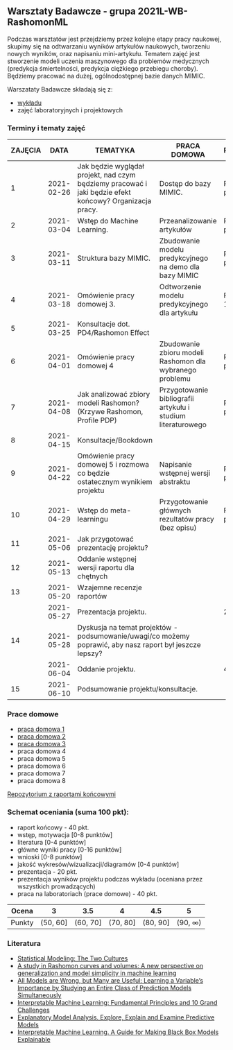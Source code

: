 ## Warsztaty Badawcze - grupa 2021L-WB-RashomonML

Podczas warsztatów jest przejdziemy przez kolejne etapy pracy naukowej, skupimy się na odtwarzaniu wyników artykułów naukowych, tworzeniu nowych wyników, oraz napisaniu mini-artykułu.
Tematem zajęć jest stworzenie modeli uczenia maszynowego dla problemów medycznych (predykcja śmiertelności, predykcja ciężkiego przebiegu choroby). 
Będziemy pracować na dużej, ogólnodostępnej bazie danych MIMIC.

Warszataty Badawcze składają się z:
  - [wykładu](https://github.com/mini-pw/2021L-WarsztatyBadawcze)
- zajęć laboratoryjnych i projektowych

### Terminy i tematy zajęć 

<table>
  <thead>
  <tr>
  <th>ZAJĘCIA</th>
  <th>DATA</th>
  <th>TEMATYKA</th>
  <th>PRACA DOMOWA</th>
  <th colspan="2">PUNKTY</th>
  </tr>
  </thead>
  <tbody>
  <tr>
  <td>1</td>
  <td>2021-02-26</td>
  <td>Jak będzie wyglądał projekt, nad czym będziemy pracować i jaki będzie efekt końcowy? Organizacja pracy.</td>
  <td>Dostęp do bazy MIMIC.</td>
  <td colspan="2">PD1 - 5 pkt.</td>
  </tr>
  <tr>
  <td>2</td>
  <td>2021-03-04</td>
  <td>Wstęp do Machine Learning.</td>
  <td>Przeanalizowanie artykułów</td>
  <td colspan="2">PD2 - 5 pkt.</td>
  </tr>
  <tr>
  <td>3</td>
  <td>2021-03-11</td>
  <td>Struktura bazy MIMIC.</td>
  <td>Zbudowanie modelu predykcyjnego na demo dla bazy MIMIC</td>
  <td colspan="2">PD3 - 5 pkt.</td>
  </tr>
  <tr>
  <td>4</td>
  <td>2021-03-18</td>
  <td>Omówienie pracy domowej 3.</td>
  <td>Odtworzenie modelu predykcyjnego dla artykułu</td>
  <td colspan="2">PD4 - 10 pkt.</td>
  </tr>
  <tr>
  <td>5</td>
  <td>2021-03-25</td>
  <td>Konsultacje dot. PD4/Rashomon Effect</td>
  <td></td>
  <td colspan="2"></td>
  </tr>
  <tr>
  <td>6</td>
  <td>2021-04-01</td>
  <td>Omówienie pracy domowej 4</td>
  <td>Zbudowanie zbioru modeli Rashomon dla wybranego problemu</td>
  <td colspan="2">PD5 - 7 pkt.</td>
  </tr>
  <tr>
  <td>7</td>
  <td>2021-04-08</td>
  <td>Jak analizować zbiory modeli Rashomon? (Krzywe Rashomon, Profile PDP)</td>
  <td>Przygotowanie bibliografii artykułu i studium literaturowego</td>
  <td colspan="2">PD6 - 2 pkt.</td>
  </tr>
  <tr>
  <td>8</td>
  <td>2021-04-15</td>
  <td>Konsultacje/Bookdown</td>
  <td></td>
  <td colspan="2"></td>
  </tr>
  <tr>
  <td>9</td>
  <td>2021-04-22</td>
  <td>Omówienie pracy domowej 5 i rozmowa co będzie ostatecznym wynikiem projektu</td>
  <td>Napisanie wstępnej wersji abstraktu</td>
  <td colspan="2">PD7 - 2 pkt.</td>
  </tr>
  <tr>
  <td>10</td>
  <td>2021-04-29</td>
  <td>Wstęp do meta-learningu</td>
  <td>Przygotowanie głównych rezultatów pracy (bez opisu)</td>
  <td colspan="2"> PD8 - 4 pkt.</td>
  </tr>
  <tr>
  <td>11</td>
  <td>2021-05-06</td>
  <td>Jak przygotować prezentację projektu?</td>
  <td></td>
  <td colspan="2"></td>
  </tr>
  <tr>
  <td>12</td>
  <td>2021-05-13</td>
  <td>Oddanie wstępnej wersji raportu dla chętnych</td>
  <td></td>
  <td colspan="2"></td>
  </tr>
  <tr>
  <td>13</td>
  <td>2021-05-20</td>
  <td>Wzajemne recenzje raportów</td>
  <td></td>
  <td colspan="2"></td>
  </tr>
  <tr>
  <td></td>
  <td>2021-05-27 </td>
  <td colspan="2"> Prezentacja projektu. </td>
  <td colspan="2">20 pkt.</td>
  </tr>
  <tr>
  <td>14</td>
  <td>2021-05-28</td>
  <td colspan="2">Dyskusja na temat projektów - podsumowanie/uwagi/co możemy poprawić, aby nasz raport był jeszcze lepszy?</td>
  <td colspan="2"></td>
  </tr>
  <tr>
  <td></td>
  <td>2021-06-04 </td>
  <td colspan="2"> Oddanie projektu.</td>
  <td colspan="2">40 pkt.</td>
  </tr>
  <tr>
  <td>15</td>
  <td>2021-06-10</td>
  <td colspan="2">Podsumowanie projektu/konsultacje.</td>
  <td colspan="2"></td>
  </tr>
  </tbody>
  </table>
  
 ### Prace domowe
  - [praca domowa 1](https://github.com/mini-pw/2021L-WB-RashomonML/issues/1#issue-816907847)
  - [praca domowa 2](https://github.com/mini-pw/2021L-WB-RashomonML/issues/2)
  - [praca domowa 3](https://github.com/mini-pw/2021L-WB-RashomonML/issues/16)
  - praca domowa 4
  - praca domowa 5
  - praca domowa 6
  - praca domowa 7
  - praca domowa 8
  
[Repozytorium z raportami końcowymi](https://github.com/mini-pw/2021L-WB-Book)
  
  
  ### Schemat oceniania (suma 100 pkt):
  
  -   raport końcowy - 40 pkt.
- wstęp, motywacja [0-8 punktów]
- literatura [0-4 punktów]
- główne wyniki pracy [0-16 punktów]
- wnioski [0-8 punktów]  
- jakość wykresów/wizualizacji/diagramów [0-4 punktów]   
-   prezentacja - 20 pkt.
- prezentacja wyników projektu podczas wykładu (oceniana przez wszystkich prowadzących)
-   praca na laboratoriach (prace domowe) - 40 pkt.



| Ocena |  3 | 3.5 | 4 | 4.5 | 5 |
  |:---:|:---:|:---:|:---:|:---:|:---:|
  | Punkty   | (50, 60] | (60, 70] | (70, 80] | (80, 90] | (90, ∞) |
  

  
  
  ### Literatura
  - [Statistical Modeling: The Two Cultures](https://projecteuclid.org/journals/statistical-science/volume-16/issue-3/Statistical-Modeling--The-Two-Cultures-with-comments-and-a/10.1214/ss/1009213726.full)
  - [A study in Rashomon curves and volumes: A new perspective on generalization and model simplicity in machine learning](https://arxiv.org/abs/1908.01755)
  - [All Models are Wrong, but Many are Useful: Learning a Variable’s Importance by Studying an Entire Class of Prediction Models Simultaneously](https://www.jmlr.org/papers/volume20/18-760/18-760.pdf)
  - [Interpretable Machine Learning: Fundamental Principles and 10 Grand Challenges](https://arxiv.org/pdf/2103.11251.pdf)
  - [Explanatory Model Analysis. Explore, Explain and Examine Predictive Models](https://pbiecek.github.io/ema/)
- [Interpretable Machine Learning. A Guide for Making Black Box Models Explainable](https://christophm.github.io/interpretable-ml-book/)




